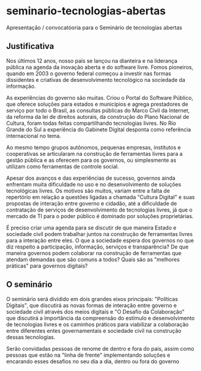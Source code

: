 seminario-tecnologias-abertas
=============================

Apresentação / convocatóoria para o Seminário de tecnologias abertas

Justificativa
-------------

Nos últimos 12 anos, nosso país se lançou na dianteira e na liderança pública na agenda da inovação aberta e do software livre. Fomos pioneiros, quando em 2003 o governo federal começou a investir nas formas dissidentes e criativas de desenvolvimento tecnológico na sociedade da informação.

As experiências do governo são muitas. Criou o Portal do Software Público, que oferece soluções para estados e municípios e agrega prestadores de serviço por todo o Brasil, as consultas públicas do Marco Civil da Internet, da reforma da lei de direitos autorais, da construção do Plano Nacional de Cultura, foram todas feitas compartilhando tecnologias livres. No Rio Grande do Sul a experiência do Gabinete Digital desponta como referência internacional no tema.

Ao mesmo tempo grupos autônomos, pequenas empresas, institutos e cooperativas se articularam na construção de ferramentas livres para a gestão pública e as oferecem para os governos, ou simplesmente as utilizam como ferramentas de controle social.

Apesar dos avanços e das experiências de sucesso, governos ainda enfrentam muita dificuldade no uso e no desenvolvimento de soluções tecnológicas livres. Os motivos são muitos, variam entre a falta de repertório em relação a questões ligadas a chamada "Cultura Digital" e suas propostas de interação entre governo e cidadão, até a dificuldade de contratação de serviços de desenvolvimento de tecnologias livres, já que o mercado de TI para o poder público é dominado por soluções proprietárias.

É preciso criar uma agenda para se discutir de que maneira Estado e sociedade civil podem trabalhar juntos na construção de ferramentas livres para a interação entre eles. O que a sociedade espera dos governos no que diz respeito a participação, informação, serviços e transparência? De que maneira governos podem colaborar na construção de ferramentas que atendam demandas que são comuns a todos? Quais são as "melhores práticas" para governos digitais? 


O seminário
-----------

O seminário será dividido em dois grandes eixos principais: "Políticas Digitais", que discutirá as novas formas de interação entre governo e sociedade civil através dos meios digitais e "O Desafio da Colaboração" que discutirá a importância da compreensão do estímulo e desenvolvimento de tecnologias livres e os caminhos práticos para viabilizar a colaboração entre diferentes entes governamentais e sociedade civil na construção dessas tecnologias.

Serão convidadas pessoas de renome de dentro e fora do país, assim como pessoas que estão na "linha de frente" implementando soluções e encarando esses desafios no seu dia a dia, dentro ou fora do governo
